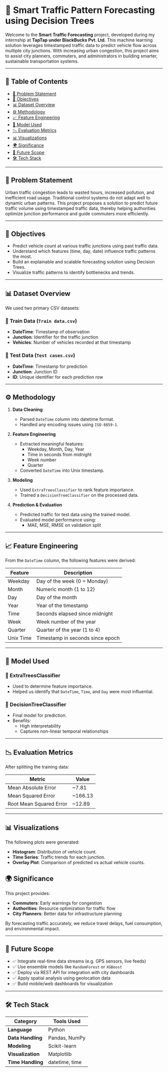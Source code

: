 # 🚦 Smart Traffic Pattern Forecasting using Decision Trees

Welcome to the **Smart Traffic Forecasting** project, developed during my internship at **TapTap under BlackBucks Pvt. Ltd.** This machine learning solution leverages timestamped traffic data to predict vehicle flow across multiple city junctions. With increasing urban congestion, this project aims to assist city planners, commuters, and administrators in building smarter, sustainable transportation systems.

---

## 📌 Table of Contents
- [🚨 Problem Statement](#-problem-statement)
- [🎯 Objectives](#-objectives)
- [📊 Dataset Overview](#-dataset-overview)
- [⚙️ Methodology](#️-methodology)
- [📈 Feature Engineering](#-feature-engineering)
- [🌲 Model Used](#-model-used)
- [📉 Evaluation Metrics](#-evaluation-metrics)
- [📊 Visualizations](#-visualizations)
- [🌍 Significance](#-significance)
- [🔮 Future Scope](#-future-scope)
- [🛠️ Tech Stack](#-tech-stack)

---

## 🚨 Problem Statement

Urban traffic congestion leads to wasted hours, increased pollution, and inefficient road usage. Traditional control systems do not adapt well to dynamic urban patterns. This project proposes a solution to predict future traffic volume using timestamped traffic data, thereby helping authorities optimize junction performance and guide commuters more efficiently.

---

## 🎯 Objectives

- Predict vehicle count at various traffic junctions using past traffic data.
- Understand which features (time, day, date) influence traffic patterns the most.
- Build an explainable and scalable forecasting solution using Decision Trees.
- Visualize traffic patterns to identify bottlenecks and trends.

---

## 📊 Dataset Overview

We used two primary CSV datasets:

### 🔹 Train Data (`Train data.csv`)
- **DateTime**: Timestamp of observation
- **Junction**: Identifier for the traffic junction
- **Vehicles**: Number of vehicles recorded at that timestamp

### 🔹 Test Data (`Test cases.csv`)
- **DateTime**: Timestamp for prediction
- **Junction**: Junction ID
- **ID**: Unique identifier for each prediction row

---

## ⚙️ Methodology

1. **Data Cleaning**
   - Parsed `DateTime` column into datetime format.
   - Handled any encoding issues using `ISO-8859-1`.

2. **Feature Engineering**
   - Extracted meaningful features:
     - Weekday, Month, Day, Year
     - Time in seconds from midnight
     - Week number
     - Quarter
   - Converted `DateTime` into Unix timestamp.

3. **Modeling**
   - Used `ExtraTreesClassifier` to rank feature importance.
   - Trained a `DecisionTreeClassifier` on the processed data.

4. **Prediction & Evaluation**
   - Predicted traffic for test data using the trained model.
   - Evaluated model performance using:
     - MAE, MSE, RMSE on validation split

---

## 📈 Feature Engineering

From the `DateTime` column, the following features were derived:

| Feature       | Description                             |
|---------------|-----------------------------------------|
| Weekday       | Day of the week (0 = Monday)            |
| Month         | Numeric month (1 to 12)                 |
| Day           | Day of the month                        |
| Year          | Year of the timestamp                   |
| Time          | Seconds elapsed since midnight          |
| Week          | Week number of the year                 |
| Quarter       | Quarter of the year (1 to 4)            |
| Unix Time     | Timestamp in seconds since epoch        |

---

## 🌲 Model Used

### 📌 ExtraTreesClassifier
- Used to determine feature importance.
- Helped us identify that `DateTime`, `Time`, and `Day` were most influential.

### 📌 DecisionTreeClassifier
- Final model for prediction.
- Benefits:
  - High interpretability
  - Captures non-linear temporal relationships

---

## 📉 Evaluation Metrics

After splitting the training data:

| Metric               | Value         |
|----------------------|---------------|
| Mean Absolute Error  | ~7.81         |
| Mean Squared Error   | ~166.13       |
| Root Mean Squared Error | ~12.89     |

---

## 📊 Visualizations

The following plots were generated:

- **Histogram**: Distribution of vehicle count.
- **Time Series**: Traffic trends for each junction.
- **Overlay Plot**: Comparison of predicted vs actual vehicle counts.

## 🌍 Significance

This project provides:

- **Commuters**: Early warnings for congestion  
- **Authorities**: Resource optimization for traffic flow  
- **City Planners**: Better data for infrastructure planning  

By forecasting traffic accurately, we reduce travel delays, fuel consumption, and environmental impact.

---

## 🔮 Future Scope

- ✅ Integrate real-time data streams (e.g. GPS sensors, live feeds)
- ✅ Use ensemble models like `RandomForest` or `XGBoost`
- ✅ Deploy via REST API for integration with city dashboards
- ✅ Apply spatial analysis using geolocation data
- ✅ Build mobile/web dashboards for visualization

---

## 🛠️ Tech Stack

| Category         | Tools Used             |
|------------------|------------------------|
| **Language**     | Python                 |
| **Data Handling**| Pandas, NumPy          |
| **Modeling**     | Scikit-learn           |
| **Visualization**| Matplotlib             |
| **Time Handling**| datetime, time         |


